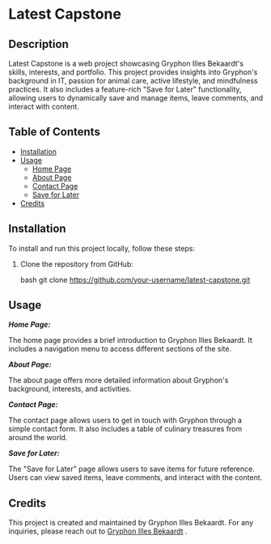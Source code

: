 # Latest Capstone

## Description

Latest Capstone is a web project showcasing Gryphon Illes Bekaardt's skills, interests, and portfolio. This project provides insights into Gryphon's background in IT, passion for animal care, active lifestyle, and mindfulness practices. It also includes a feature-rich "Save for Later" functionality, allowing users to dynamically save and manage items, leave comments, and interact with content.

## Table of Contents

- [Installation](#installation)
- [Usage](#usage)
  - [Home Page](screenshots/indexScreenshot.png)
  - [About Page](screenshots/aboutScreenshot.png)
  - [Contact Page](screenshots/contactScreenshot.png)
  - [Save for Later](screenshots/saveForLaterScreenshot.png)
- [Credits](#credits)

## Installation

To install and run this project locally, follow these steps:

1. Clone the repository from GitHub:

   bash
   git clone https://github.com/your-username/latest-capstone.git

## Usage

_**Home Page:**_

The home page provides a brief introduction to Gryphon Illes Bekaardt. It includes a navigation menu to access different sections of the site.



_**About Page:**_

The about page offers more detailed information about Gryphon's background, interests, and activities.



_**Contact Page:**_

The contact page allows users to get in touch with Gryphon through a simple contact form. It also includes a table of culinary treasures from around the world.



_**Save for Later:**_

The "Save for Later" page allows users to save items for future reference. Users can view saved items, leave comments, and interact with the content.

## Credits
This project is created and maintained by Gryphon Illes Bekaardt. For any inquiries, please reach out to [Gryphon Illes Bekaardt](mailto:bekaardt21@gmail.com)
.

